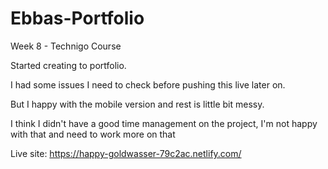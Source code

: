 # Ebbas-Portfolio
Week 8 - Technigo Course 

Started creating to portfolio.

I had some issues I need to check before pushing this live later on. 

But I happy with the mobile version and rest is little bit messy. 

I think I didn't have a good time management on the project, I'm not happy with that and need to work more on that

Live site:
https://happy-goldwasser-79c2ac.netlify.com/


